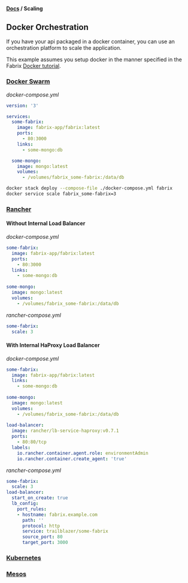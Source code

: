 #### [Docs](../) / Scaling

## Docker Orchestration

If you have your api packaged in a docker container, you can use an orchestration platform to scale the application.

This example assumes you setup docker in the manner specified in the Fabrix [Docker tutorial](docker.md).

### [Docker Swarm](https://docs.docker.com/engine/swarm/)

_docker-compose.yml_
```yml
version: '3'

services:
  some-fabrix:
    image: fabrix-app/fabrix:latest
    ports:
      - 80:3000
    links:
      - some-mongo:db

  some-mongo:
    image: mongo:latest
    volumes:
      - /volumes/fabrix_some-fabrix:/data/db
```

```sh
docker stack deploy --compose-file ./docker-compose.yml fabrix
docker service scale fabrix_some-fabrix=3
```

### [Rancher](http://rancher.com/)

#### Without Internal Load Balancer

_docker-compose.yml_
```yml
some-fabrix:
  image: fabrix-app/fabrix:latest
  ports:
    - 80:3000
  links:
    - some-mongo:db
    
some-mongo:
  image: mongo:latest
  volumes:
    - /volumes/fabrix_some-fabrix:/data/db
```
_rancher-compose.yml_
```yml
some-fabrix:
  scale: 3
```

#### With Internal HaProxy Load Balancer

_docker-compose.yml_
```yml
some-fabrix:
  image: fabrix-app/fabrix:latest
  links:
    - some-mongo:db
    
some-mongo:
  image: mongo:latest
  volumes:
    - /volumes/fabrix_some-fabrix:/data/db
    
load-balancer:
  image: rancher/lb-service-haproxy:v0.7.1
  ports:
    - 80:80/tcp
  labels:
    io.rancher.container.agent.role: environmentAdmin
    io.rancher.container.create_agent: 'true'
```
_rancher-compose.yml_
```yml
some-fabrix:
  scale: 3
load-balancer:
  start_on_create: true
  lb_config:
    port_rules:
    - hostname: fabrix.example.com
      path: ''
      protocol: http
      service: trailblazer/some-fabrix
      source_port: 80
      target_port: 3000
```

### [Kubernetes](https://kubernetes.io/)

### [Mesos](http://mesos.apache.org/)
